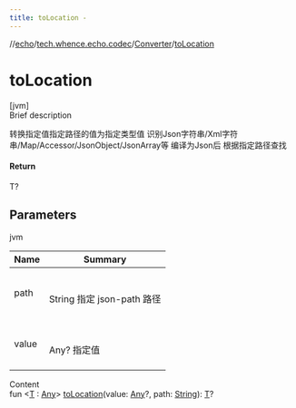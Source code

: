 ```yaml
---
title: toLocation -
---
```

//[echo](../../index.md)/[tech.whence.echo.codec](../index.md)/[Converter](index.md)/[toLocation](to-location.md)



# toLocation  
[jvm]  
Brief description  


转换指定值指定路径的值为指定类型值 识别Json字符串/Xml字符串/Map/Accessor/JsonObject/JsonArray等 编译为Json后 根据指定路径查找



#### Return  


T?



## Parameters  
  
jvm  
  
|  Name|  Summary| 
|---|---|
| path| <br><br>String 指定 json-path 路径<br><br>
| value| <br><br>Any? 指定值<br><br>
  
  
Content  
fun <[T](to-location.md) : [Any](https://kotlinlang.org/api/latest/jvm/stdlib/kotlin/-any/index.html)> [toLocation](to-location.md)(value: [Any](https://kotlinlang.org/api/latest/jvm/stdlib/kotlin/-any/index.html)?, path: [String](https://kotlinlang.org/api/latest/jvm/stdlib/kotlin/-string/index.html)): [T](to-location.md)?  



